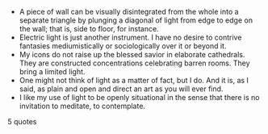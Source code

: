  - A piece of wall can be visually disintegrated from the whole into a separate triangle by plunging a diagonal of light from edge to edge on the wall; that is, side to floor, for instance.
 - Electric light is just another instrument. I have no desire to contrive fantasies mediumistically or sociologically over it or beyond it.
 - My icons do not raise up the blessed savior in elaborate cathedrals. They are constructed concentrations celebrating barren rooms. They bring a limited light.
 - One might not think of light as a matter of fact, but I do. And it is, as I said, as plain and open and direct an art as you will ever find.
 - I like my use of light to be openly situational in the sense that there is no invitation to meditate, to contemplate.

5 quotes